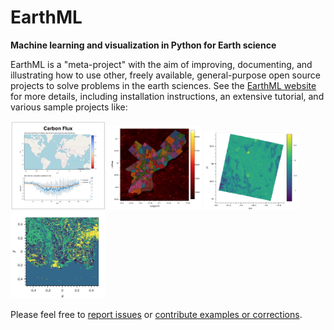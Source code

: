# EarthML

**Machine learning and visualization in Python for Earth science**

EarthML is a "meta-project" with the aim of improving, documenting,
and illustrating how to use other, freely available, general-purpose
open source projects to solve problems in the earth sciences.  See the
[EarthML website](http://earthml.pyviz.org) for more details,
including installation instructions, an extensive tutorial, and
various sample projects like:

<div>
<div>
  <a href="http://earthml.pyviz.org/topics/Carbon_Flux.html">
    <img src="doc/_static/collage/carbon.png" width='30%'></img></a>
  <a href="http://earthml.pyviz.org/topics/Heat_and_Trees.html">
    <img src="doc/_static/collage/trees.png" width='30%'></img></a>
  <a href="http://earthml.pyviz.org/topics/Walker_Lake.html">
    <img src="doc/_static/collage/walker.png" width='30%'></img></a>
  <a href="http://earthml.pyviz.org/topics/Landsat_Spectral_Clustering.html">
    <img src="doc/_static/collage/cluster.png" width='30%'></img></a>
</div>
</div>

Please feel free to 
[report issues](https://github.com/pyviz-topics/EarthML/issues) or 
[contribute examples or corrections](https://github.com/pyviz-topics/EarthML/).
